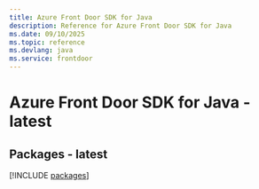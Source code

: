 ```yaml
---
title: Azure Front Door SDK for Java
description: Reference for Azure Front Door SDK for Java
ms.date: 09/10/2025
ms.topic: reference
ms.devlang: java
ms.service: frontdoor
---
```

# Azure Front Door SDK for Java - latest
## Packages - latest
[!INCLUDE [packages](front-door-index.md)]